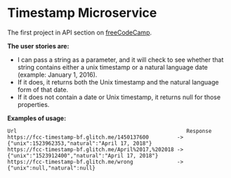 # Timestamp Microservice

The first project in API section on [freeCodeCamp](https://www.freecodecamp.org/challenges/timestamp-microservice).

**The user stories are:**

* I can pass a string as a parameter, and it will check to see whether that string contains either a unix timestamp or a natural language date (example: January 1, 2016).
* If it does, it returns both the Unix timestamp and the natural language form of that date.
* If it does not contain a date or Unix timestamp, it returns null for those properties.

**Examples of usage:**

```
Url                                                      Response
https://fcc-timestamp-bf.glitch.me/1450137600         -> {"unix":1523962353,"natural":"April 17, 2018"}
https://fcc-timestamp-bf.glitch.me/April%2017,%202018 -> {"unix":"1523912400","natural":"April 17, 2018"}
https://fcc-timestamp-bf.glitch.me/wrong              -> {"unix":null,"natural":null}
```
